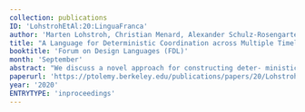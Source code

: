 ```yaml
---
collection: publications
ID: 'LohstrohEtAl:20:LinguaFranca'
author: 'Marten Lohstroh, Christian Menard, Alexander Schulz-Rosengarten, Matthew Weber, Jeronimo Castrillon, and Edward A. Lee'
title: "A Language for Deterministic Coordination across Multiple Timelines"
booktitle: 'Forum on Design Languages (FDL)'
month: 'September'
abstract: "We discuss a novel approach for constructing deter- ministic reactive systems that evolves around a temporal model which incorporates a multiplicity of timelines. This model is cen- tral to LINGUA FRANCA (LF), a polyglot coordination language and compiler toolchain we are developing for the definition and composition of concurrent components called Reactors, which are objects that react to and emit discrete events. What sets LF apart from other languages that treat time as a first-class citizen is that it confronts the issue that in any reactive system there are at least two distinct timelines involved; a logical one and a physical one—and possibly multiple of each kind. LF provides a mechanism for relating events across timelines, and guarantees deterministic program behavior under quantifiable assumptions."
paperurl: 'https://ptolemy.berkeley.edu/publications/papers/20/Lohstroh_etAl_FDL20.pdf'
year: '2020'
ENTRYTYPE: 'inproceedings'
---
```

